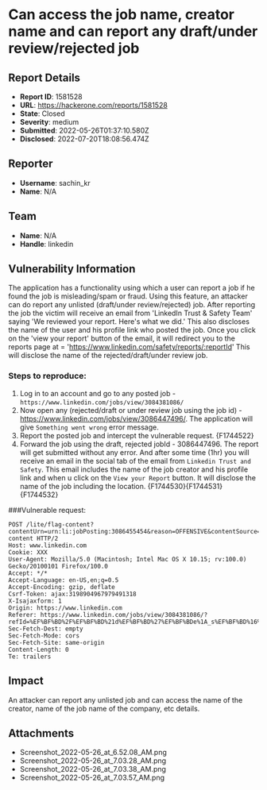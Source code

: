 # Can access the job name, creator name and can report any draft/under review/rejected job

## Report Details
- **Report ID**: 1581528
- **URL**: https://hackerone.com/reports/1581528
- **State**: Closed
- **Severity**: medium
- **Submitted**: 2022-05-26T01:37:10.580Z
- **Disclosed**: 2022-07-20T18:08:56.474Z

## Reporter
- **Username**: sachin_kr
- **Name**: N/A

## Team
- **Name**: N/A
- **Handle**: linkedin

## Vulnerability Information
The application has a functionality using which a user can report a job if he found the job is misleading/spam or fraud. Using this feature, an attacker can do report any unlisted (draft/under review/rejected) job. After reporting the job the victim will receive an email from 'LinkedIn Trust & Safety Team' saying 'We reviewed your report. Here's what we did.'  This also discloses the name of the user and his profile link who posted the job. Once you click on the 'view your report' button of the email, it will redirect you to the reports page at = 'https://www.linkedin.com/safety/reports/:reportId' This will disclose the name of the rejected/draft/under review job.

### Steps to reproduce:
1. Log in to an account and go to any posted job - `https://www.linkedin.com/jobs/view/3084381086/`
3. Now open any (rejected/draft or under review job using the job id) - https://www.linkedin.com/jobs/view/3086447496/. The application will give ` Something went wrong ` error message.
2. Report the posted job and intercept the vulnerable request.
{F1744522}
4. Forward the job using the draft, rejected jobId - 3086447496. The report will get submitted without any error. And after some time (1hr) you will receive an email in the social tab of the email from `Linkedin Trust and Safety`. This email includes the name of the job creator and his profile link and when u click on the `View your Report` button. It will disclose the name of the job including the location.
{F1744530}{F1744531}{F1744532}

###Vulnerable request:
```
POST /lite/flag-content?contentUrn=urn:li:jobPosting:3086455454&reason=OFFENSIVE&contentSource=JOBS_PREMIUM_OFFLINE&authorProfileId=0&trk=report-content HTTP/2
Host: www.linkedin.com
Cookie: XXX
User-Agent: Mozilla/5.0 (Macintosh; Intel Mac OS X 10.15; rv:100.0) Gecko/20100101 Firefox/100.0
Accept: */*
Accept-Language: en-US,en;q=0.5
Accept-Encoding: gzip, deflate
Csrf-Token: ajax:3198904967979491318
X-Isajaxform: 1
Origin: https://www.linkedin.com
Referer: https://www.linkedin.com/jobs/view/3084381086/?refId=%EF%BF%BD%2F%EF%BF%BD%21d%EF%BF%BD%27%EF%BF%BDe%1A_s%EF%BF%BD%16%EF%BF%BD%EF%BF%BD&trk=d_flagship3_company
Sec-Fetch-Dest: empty
Sec-Fetch-Mode: cors
Sec-Fetch-Site: same-origin
Content-Length: 0
Te: trailers
```

## Impact

An attacker can report any unlisted job and can access the name of the creator, name of the job name of the company, etc details.

## Attachments
- Screenshot_2022-05-26_at_6.52.08_AM.png
- Screenshot_2022-05-26_at_7.03.28_AM.png
- Screenshot_2022-05-26_at_7.03.38_AM.png
- Screenshot_2022-05-26_at_7.03.57_AM.png
